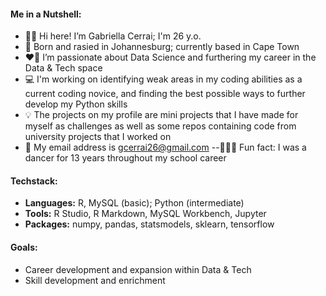 #### Me in a Nutshell:
- 👋🏻 Hi here! I’m Gabriella Cerrai; I'm 26 y.o. 
- 📍 Born and rasied in Johannesburg; currently based in Cape Town 
- ❤️‍🔥 I’m passionate about Data Science and furthering my career in the Data & Tech space
- 💻 I'm working on identifying weak areas in my coding abilities as a current coding novice, and finding the best possible ways to further develop my Python skills 
- 💡 The projects on my profile are mini projects that I have made for myself as challenges as well as some repos containing code from university projects that I worked on
- 📩 My email address is gcerrai26@gmail.com
--🤸🏻‍♂️ Fun fact: I was a dancer for 13 years throughout my school career 

#### Techstack: 
- **Languages:** R, MySQL (basic); Python (intermediate) 
- **Tools:** R Studio, R Markdown, MySQL Workbench, Jupyter 
- **Packages:** numpy, pandas, statsmodels, sklearn, tensorflow


#### Goals:
- Career development and expansion within Data & Tech
- Skill development and enrichment
<!---
GabriellaCerrai/GabriellaCerrai is a ✨ special ✨ repository because its `README.md` (this file) appears on your GitHub profile.
You can click the Preview link to take a look at your changes.
--->
